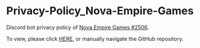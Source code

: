 # Privacy-Policy_Nova-Empire-Games
Discord bot privacy policy of [Nova Empire Games #2506](https://discord.com/users/934913991967399946).

To view, please click [HERE](https://github.com/Max1385/Privacy-Policy_Nova-Empire-Games/blob/main/privacy-policy_nova-empire-games.md), or manually navigate the GitHub repository.
